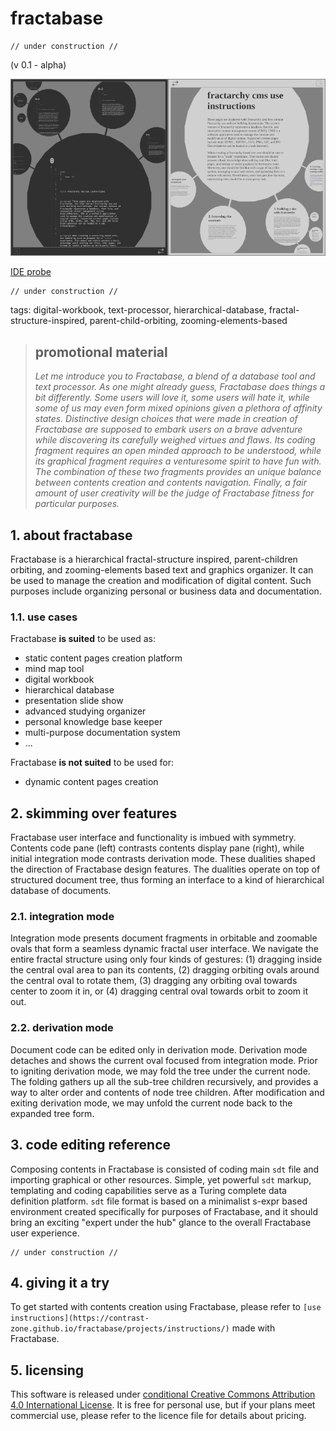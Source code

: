 # fractabase

    // under construction //
    
(v 0.1 - alpha)
    
![](media/ssh.png)

[IDE probe](https://contrast-zone.github.io/fractabase/index.html)

    // under construction //

tags: digital-workbook, text-processor, hierarchical-database, fractal-structure-inspired, parent-child-orbiting, zooming-elements-based

> ## promotional material
> 
> *Let me introduce you to Fractabase, a blend of a database tool and text processor. As one might already guess, Fractabase does things a bit differently. Some users will love it, some users will hate it, while some of us may even form mixed opinions given a plethora of affinity states. Distinctive design choices that were made in creation of Fractabase are supposed to embark users on a brave adventure while discovering its carefully weighed virtues and flaws. Its coding fragment requires an open minded approach to be understood, while its graphical fragment requires a venturesome spirit to have fun with. The combination of these two fragments provides an unique balance between contents creation and contents navigation. Finally, a fair amount of user creativity will be the judge of Fractabase fitness for particular purposes.*

## 1. about fractabase

Fractabase is a hierarchical fractal-structure inspired, parent-children orbiting, and zooming-elements based text and graphics organizer. It can be used to manage the creation and modification of digital content. Such purposes include organizing personal or business data and documentation.

### 1.1. use cases

Fractabase **is suited** to be used as:

- static content pages creation platform
- mind map tool
- digital workbook
- hierarchical database
- presentation slide show
- advanced studying organizer
- personal knowledge base keeper
- multi-purpose documentation system
- ...

Fractabase **is not suited** to be used for:

- dynamic content pages creation

## 2. skimming over features

Fractabase user interface and functionality is imbued with symmetry. Contents code pane (left) contrasts contents display pane (right), while initial integration mode contrasts derivation mode. These dualities shaped the direction of Fractabase design features. The dualities operate on top of structured document tree, thus forming an interface to a kind of hierarchical database of documents.

### 2.1. integration mode

Integration mode presents document fragments in orbitable and zoomable ovals that form a seamless dynamic fractal user interface. We navigate the entire fractal structure using only four kinds of gestures: (1) dragging inside the central oval area to pan its contents, (2) dragging orbiting ovals around the central oval to rotate them, (3) dragging any orbiting oval towards center to zoom it in, or (4) dragging central oval towards orbit to zoom it out.

### 2.2. derivation mode

Document code can be edited only in derivation mode. Derivation mode detaches and shows the current oval focused from integration mode. Prior to igniting derivation mode, we may fold the tree under the current node. The folding gathers up all the sub-tree children recursively, and provides a way to alter order and contents of node tree children. After modification and exiting derivation mode, we may unfold the current node back to the expanded tree form.

## 3. code editing reference

Composing contents in Fractabase is consisted of coding main `sdt` file and importing graphical or other resources. Simple, yet powerful `sdt` markup, templating and coding capabilities serve as a Turing complete data definition platform. `sdt` file format is based on a minimalist s-expr based environment created specifically for purposes of Fractabase, and it should bring an exciting "expert under the hub" glance to the overall Fractabase user experience.

    // under construction //
    
## 4. giving it a try

To get started with contents creation using Fractabase, please refer to `[use instructions](https://contrast-zone.github.io/fractabase/projects/instructions/)` made with Fractabase.

## 5. licensing

This software is released under [conditional Creative Commons Attribution 4.0 International License](LICENSE). It is free for personal use, but if your plans meet commercial use, please refer to the licence file for details about pricing.

